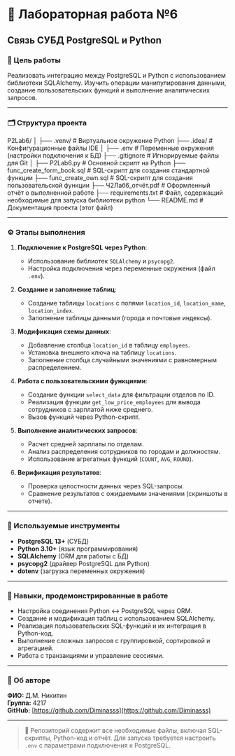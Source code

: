# 🐍 Лабораторная работа №6  
## Связь СУБД PostgreSQL и Python

### 🎯 Цель работы  
Реализовать интеграцию между PostgreSQL и Python с использованием библиотеки SQLAlchemy. Изучить операции манипулирования данными, создание пользовательских функций и выполнение аналитических запросов.

---

### 🗂 Структура проекта
P2Lab6/
│
├── .venv/ # Виртуальное окружение Python
├── .idea/ # Конфигурационные файлы IDE
│
├── .env # Переменные окружения (настройки подключения к БД)
├── .gitignore # Игнорируемые файлы для Git
│
├── P2Lab6.py # Основной скрипт на Python
├── func_create_form_book.sql # SQL-скрипт для создания стандартной функции
├── func_create_own.sql # SQL-скрипт для создания пользовательской функции
├── Ч2Лаб6_отчёт.pdf # Оформленный отчёт о выполненной работе
├── requirements.txt # Файл, содержащий необходимые для запуска библиотеки python
└── README.md # Документация проекта (этот файл)


---

### ⚙️ Этапы выполнения

1. **Подключение к PostgreSQL через Python**:
   - Использование библиотек `SQLAlchemy` и `psycopg2`.
   - Настройка подключения через переменные окружения (файл `.env`).

2. **Создание и заполнение таблиц**:
   - Создание таблицы `locations` с полями `location_id`, `location_name`, `location_index`.
   - Заполнение таблицы данными (города и почтовые индексы).

3. **Модификация схемы данных**:
   - Добавление столбца `location_id` в таблицу `employees`.
   - Установка внешнего ключа на таблицу `locations`.
   - Заполнение столбца случайными значениями с равномерным распределением.

4. **Работа с пользовательскими функциями**:
   - Создание функции `select_data` для фильтрации отделов по ID.
   - Реализация функции `get_low_price_employees` для вывода сотрудников с зарплатой ниже среднего.
   - Вызов функций через Python-скрипт.

5. **Выполнение аналитических запросов**:
   - Расчет средней зарплаты по отделам.
   - Анализ распределения сотрудников по городам и должностям.
   - Использование агрегатных функций (`COUNT`, `AVG`, `ROUND`).

6. **Верификация результатов**:
   - Проверка целостности данных через SQL-запросы.
   - Сравнение результатов с ожидаемыми значениями (скриншоты в отчете).

---

### 🧠 Используемые инструменты

- **PostgreSQL 13+** (СУБД)
- **Python 3.10+** (язык программирования)
- **SQLAlchemy** (ORM для работы с БД)
- **psycopg2** (драйвер PostgreSQL для Python)
- **dotenv** (загрузка переменных окружения)

---

### 📌 Навыки, продемонстрированные в работе

- Настройка соединения Python ↔ PostgreSQL через ORM.
- Создание и модификация таблиц с использованием SQLAlchemy.
- Реализация пользовательских SQL-функций и их интеграция в Python-код.
- Выполнение сложных запросов с группировкой, сортировкой и агрегацией.
- Работа с транзакциями и управление сессиями.

---

### 👤 Об авторе

**ФИО:** Д.М. Никитин  
**Группа:** 4217  
**GitHub:** [https://github.com/Diminasss](https://github.com/Diminasss)

---

> 📎 Репозиторий содержит все необходимые файлы, включая SQL-скрипты, Python-код и отчёт. Для запуска требуется настроить `.env` с параметрами подключения к PostgreSQL.
